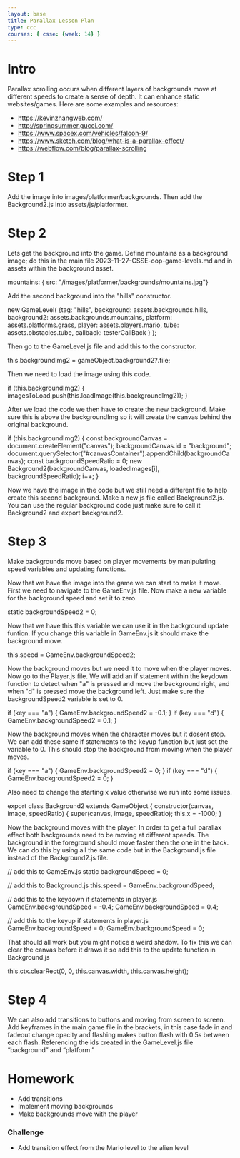 ```yaml
---
layout: base
title: Parallax Lesson Plan
type: ccc
courses: { csse: {week: 14} }
---
```


# Intro
Parallax scrolling occurs when different layers of backgrounds move at different speeds to create a sense of depth. It can enhance static websites/games. Here are some examples and resources:

- https://kevinzhangweb.com/
- http://springsummer.gucci.com/
- https://www.spacex.com/vehicles/falcon-9/
- https://www.sketch.com/blog/what-is-a-parallax-effect/
- https://webflow.com/blog/parallax-scrolling

# Step 1
Add the image into images/platformer/backgrounds. Then add the Background2.js into assets/js/platformer.

# Step 2
Lets get the background into the game. Define mountains as a background image; do this in the main file 2023-11-27-CSSE-oop-game-levels.md and in assets within the background asset.

mountains: { src: "/images/platformer/backgrounds/mountains.jpg"}

Add the second background into the "hills" constructor.

new GameLevel( {tag: "hills", background: assets.backgrounds.hills, background2: assets.backgrounds.mountains, platform: assets.platforms.grass, player: assets.players.mario, tube: assets.obstacles.tube, callback: testerCallBack } );

Then go to the GameLevel.js file and add this to the constructor.

this.backgroundImg2 = gameObject.background2?.file;

Then we need to load the image using this code.

if (this.backgroundImg2) {
    imagesToLoad.push(this.loadImage(this.backgroundImg2));
}

After we load the code we then have to create the new background. Make sure this is above the backgroundImg so it will create the canvas behind the original background.

if (this.backgroundImg2) {
    const backgroundCanvas = document.createElement("canvas");
    backgroundCanvas.id = "background";
    document.querySelector("#canvasContainer").appendChild(backgroundCanvas);
    const backgroundSpeedRatio = 0;
    new Background2(backgroundCanvas, loadedImages[i], backgroundSpeedRatio);
    i++;
}

Now we have the image in the code but we still need a different file to help create this second background. Make a new js file called Background2.js. You can use the regular background code just make sure to call it Background2 and export background2.

# Step 3
Make backgrounds move based on player movements by manipulating speed variables and updating functions.

Now that we have the image into the game we can start to make it move. First we need to navigate to the GameEnv.js file. Now make a new variable for the background speed and set it to zero.

static backgroundSpeed2 = 0;

Now that we have this this variable we can use it in the background update funtion. If you change this variable in GameEnv.js it should make the background move.

this.speed = GameEnv.backgroundSpeed2;

Now the background moves but we need it to move when the player moves. Now go to the Player.js file. We will add an if statement within the keydown function to detect when "a" is pressed and move the background right, and when "d" is pressed move the background left. Just make sure the backgroundSpeed2 variable is set to 0.

if (key === "a") {
    GameEnv.backgroundSpeed2 = -0.1;
}
if (key === "d") {
    GameEnv.backgroundSpeed2 = 0.1;
}

Now the background moves when the character moves but it dosent stop. We can add these same if statements to the keyup function but just set the variable to 0. This should stop the background from moving when the player moves.

if (key === "a") {
    GameEnv.backgroundSpeed2 = 0;
}
if (key === "d") {
    GameEnv.backgroundSpeed2 = 0;
}

Also need to change the starting x value otherwise we run into some issues.

export class Background2 extends GameObject {
    constructor(canvas, image, speedRatio) {
        super(canvas, image, speedRatio);
        this.x = -1000;
    }

Now the background moves with the player. In order to get a full parallax effect both backgrounds need to be moving at different speeds. The background in the foreground should move faster then the one in the back. We can do this by using all the same code but in the Background.js file instead of the Background2.js file.

// add this to GameEnv.js
static backgroundSpeed = 0;

// add this to Background.js
this.speed = GameEnv.backgroundSpeed;

// add this to the keydown if statements in player.js
GameEnv.backgroundSpeed = -0.4;
GameEnv.backgroundSpeed = 0.4;

// add this to the keyup if statements in player.js
GameEnv.backgroundSpeed = 0;
GameEnv.backgroundSpeed = 0;

That should all work but you might notice a weird shadow. To fix this we can clear the canvas before it draws it so add this to the update function in Background.js

this.ctx.clearRect(0, 0, this.canvas.width, this.canvas.height);

# Step 4

We can also add transitions to buttons and moving from screen to screen. Add keyframes in the main game file in the brackets, in this case fade in and fadeout change opacity and flashing makes button flash with 0.5s between each flash. Referencing the ids created in the GameLevel.js file “background” and “platform.”

<style>
  #gameBegin, #controls, #gameOver {
    position: relative;
    z-index: 2; /*Ensure the controls are on top*/
  }
  
  #toggleCanvasEffect, #background, #platform {
    animation: fadein 5s;
  }

  #startGame {
    animation: flash 0.5s infinite;
  }

  @keyframes flash {
    50% {
      opacity: 0;
    }
  }

  @keyframes fadeout {
    from {opacity: 1}
    to {opacity: 0}
  }

  @keyframes fadein {
    from {opacity: 0}
    to {opacity: 1}
  }
</style>

# Homework
- Add transitions
- Implement moving backgrounds
- Make backgrounds move with the player

### Challenge
- Add transition effect from the Mario level to the alien level